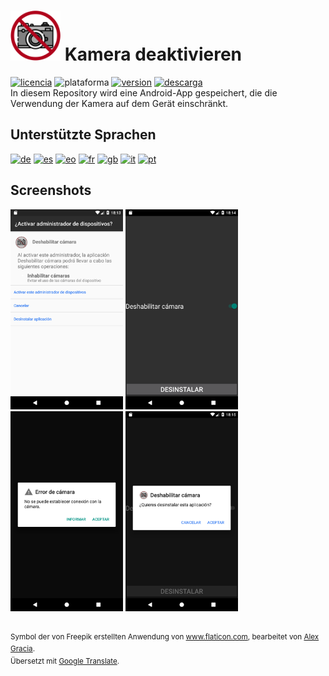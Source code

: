 <!-- Alemán -->
# <img alt="app-icon" src="../img/app-icon.png" width="80" height="80"> Kamera deaktivieren
<!-- Botones -->
[![licencia](https://img.shields.io/github/license/AlexGracia/Deshabilitar-camara?label=lizenz&logo=Open-Access&style=flat-square)](../../LICENSE.md)
![plataforma](https://img.shields.io/badge/plattform-android-%232b995c?logo=Android&style=flat-square)
[![version](https://img.shields.io/github/tag/AlexGracia/Deshabilitar-camara?label=version&logo=Skyliner&logoColor=9cf&style=flat-square)](https://github.com/AlexGracia/Deshabilitar-camara/releases/latest)
[![descarga](https://img.shields.io/badge/herunterladen-Deshabilitar--camara.apk-%23cca414?logo=DocuSign&style=flat-square)](https://github.com/AlexGracia/Deshabilitar-camara/releases/latest/download/Deshabilitar-camara.apk)
<br>In diesem Repository wird eine Android-App gespeichert, die die Verwendung der Kamera auf dem Gerät einschränkt.

## Unterstützte Sprachen
[<img title="Deutsch" alt="de" src="https://github.githubassets.com/images/icons/emoji/unicode/1f1e9-1f1ea.png" width="20" height="20">](README-de.md) [<img title="Spanisch" alt="es" src="https://github.githubassets.com/images/icons/emoji/unicode/1f1ea-1f1f8.png" width="20" height="20">](../../README.md) [<img title="Esperanto" alt="eo" src="https://upload.wikimedia.org/wikipedia/commons/7/78/Nuvola_Esperantujo_flag.svg" width="17" height="17">](README-eo.md) [<img title="französisch" alt="fr" src="https://github.githubassets.com/images/icons/emoji/unicode/1f1eb-1f1f7.png" width="20" height="20">](README-fr.md) [<img title="Englisch" alt="gb" src="https://github.githubassets.com/images/icons/emoji/unicode/1f1ec-1f1e7.png" width="20" height="20">](README-gb.md) [<img title="Italienisch" alt="it" src="https://github.githubassets.com/images/icons/emoji/unicode/1f1ee-1f1f9.png" width="20" height="20">](README-it.md) [<img title="Portugiesisch" alt="pt" src="https://github.githubassets.com/images/icons/emoji/unicode/1f1f5-1f1f9.png" width="20" height="20">](README-pt.md)

## Screenshots
<img title="Administrator aktivieren" alt="screenshot1" src="../img/Screenshot1.png" width="180" height="320"> <img title="Kamera deaktivieren" alt="screenshot2" src="../img/Screenshot2.png" width="180" height="320"> <img title="Kamera deaktiviert" alt="screenshot3" src="../img/Screenshot3.png" width="180" height="320"> <img title="App deinstallieren" alt="screenshot4" src="../img/Screenshot4.png" width="180" height="320">

<br><sup>Symbol der von Freepik erstellten Anwendung von www.flaticon.com, bearbeitet von [Alex Gracia](https://github.com/AlexGracia).
<br>Übersetzt mit [Google Translate](https://translate.google.com/).</sup>
